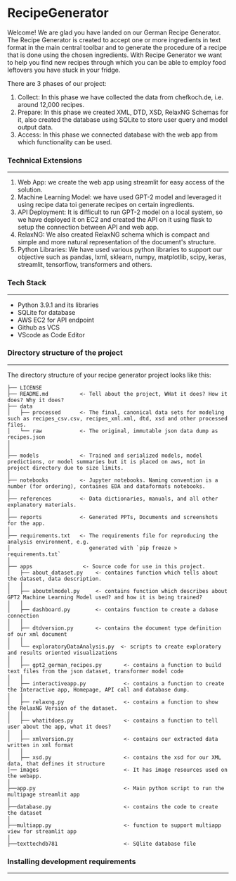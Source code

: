 # RecipeGenerator
Welcome! We are glad you have landed on our German Recipe Generator. The Recipe Generator is created to accept one or more ingredients in text format in the main central toolbar and to generate the procedure of a recipe that is done using the chosen ingredients. With Recipe Generator we want to help you find new recipes through which you can be able to employ food leftovers you have stuck in your fridge.<br>

There are 3 phases of our project:
1. Collect: In this phase we have collected the data from chefkoch.de, i.e. around 12,000 recipes. 
2. Prepare: In this phase we created XML, DTD, XSD, RelaxNG Schemas for it, also created the database using SQLite to store user query and model output data.
3. Access: In this phase we connected database with the web app from which functionality can be used.
 
### Technical Extensions
------------
1. Web App: we create the web app using streamlit for easy access of the solution. 
2. Machine Learning Model: we have used GPT-2 model and leveraged it using recipe data toi generate recipes on certain ingredients. 
3. API Deployment: It is difficult to run GPT-2 model on a local system, so we have deployed it on EC2 and created the API on it using flask to setup the connection between API and web app.
4. RelaxNG: We also created RelaxNG schema which is compact and simple and more natural representation of the document's structure. 
5. Python Libraries: We have used various python libraries to support our objective such as pandas, lxml, sklearn, numpy, matplotlib, scipy, keras, streamlit, tensorflow, transformers and others. 

### Tech Stack
------------
* Python 3.9.1 and its libraries
* SQLite for database
* AWS EC2 for API endpoint
* Github as VCS
* VScode as Code Editor

### Directory structure of the project
------------

The directory structure of your recipe generator project looks like this: 

```
├── LICENSE
├── README.md          <- Tell about the project, WHat it does? How it does? Why it does?
├── data
│   ├── processed      <- The final, canonical data sets for modeling such as recipes_csv.csv, recipes_xml.xml, dtd, xsd and other processed files. 
│   └── raw            <- The original, immutable json data dump as recipes.json
│
│
├── models             <- Trained and serialized models, model predictions, or model summaries but it is placed on aws, not in project directory due to size limits.
│
├── notebooks          <- Jupyter notebooks. Naming convention is a number (for ordering), containes EDA and dataformats notebooks.
│
├── references         <- Data dictionaries, manuals, and all other explanatory materials.
│
├── reports            <- Generated PPTs, Documents and screenshots for the app. 
│
├── requirements.txt   <- The requirements file for reproducing the analysis environment, e.g.
│                         generated with `pip freeze > requirements.txt`
│
├── apps                <- Source code for use in this project.
│   ├── about_dataset.py    <- containes function which tells about the dataset, data description.
│   │
│   ├── aboutmlmodel.py     <- contains function which describes about GPT2 Machine Learning Model used? and how it is being trained?
│   │
│   ├── dashboard.py        <- contains function to create a dabase connection
│   │
│   ├── dtdversion.py       <- contains the document type definition of our xml document 
│   │
│   └── exploratoryDataAnalysis.py  <- scripts to create exploratory and results oriented visualizations
│   │
│   ├── gpt2_german_recipes.py       <- contains a function to build text files from the json dataset, transformer model code
│   │
│   ├── interactiveapp.py            <- contains a function to create the Interactive app, Homepage, API call and database dump. 
│   │
│   ├── relaxng.py                   <- contains a function to show the RelaxNG Version of the dataset.
│   │
│   ├── whatitdoes.py                <- contains a function to tell user about the app, what it does?
│   │
│   ├── xmlversion.py                <- contains our extracted data written in xml format
│   │
│   ├── xsd.py                       <- contains the xsd for our XML data, that defines it structure 
│── images                           <- It has image resources used on the webapp. 
│
├──app.py                            <- Main python script to run the multipage streamlit app
│
├──database.py                       <- contains the code to create the dataset
│
├──multiapp.py                       <- function to support multiapp view for streamlit app
│
├──texttechdb781                     <- SQlite database file

```


### Installing development requirements
------------
